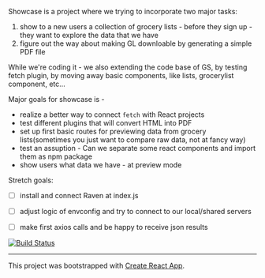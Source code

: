 Showcase is a project where we trying to incorporate two major tasks:
1. show to a new users a collection of grocery lists - before they sign up - they want to explore the data that we have
2. figure out the way about making GL downloable by generating a simple PDF file

While we're coding it - we also extending the code base of GS, by testing fetch plugin, by moving away basic components, like lists, grocerylist component, etc...

Major goals for showcase is - 
* realize a better way to connect `fetch` with React projects
* test different plugins that will convert HTML into PDF
* set up first basic routes for previewing data from grocery lists(sometimes you just want to compare raw data, not at fancy way)
* test an assuption - Can we separate some react components and import them as npm package
* show users what data we have - at preview mode

Stretch goals:
- [ ] install and connect Raven at index.js
- [ ] adjust logic of envconfig and try to connect to our local/shared servers
- [ ] make first axios calls and be happy to receive json results



[![Build Status](https://travis-ci.org/GroceriStar/showcase.svg?branch=master)](https://travis-ci.org/GroceriStar/showcase)

---

This project was bootstrapped with [Create React App](https://github.com/facebookincubator/create-react-app).
